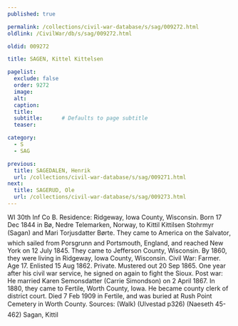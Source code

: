```yaml
---
published: true

permalink: /collections/civil-war-database/s/sag/009272.html
oldlink: /CivilWar/db/s/sag/009272.html

oldid: 009272

title: SAGEN, Kittel Kittelsen

pagelist:
  exclude: false
  order: 9272
  image: 
  alt:
  caption:
  title:
  subtitle:      # Defaults to page subtitle
  teaser:

category: 
  - S 
  - SAG

previous:
  title: SAGEDALEN, Henrik
  url: /collections/civil-war-database/s/sag/009271.html  
next:
  title: SAGERUD, Ole
  url: /collections/civil-war-database/s/sag/009273.html   
---
```

WI 30th Inf Co B. Residence: Ridgeway, Iowa County, Wisconsin. Born 17 Dec 1844 in B&oslash;, Nedre Telemarken, Norway, to Kittil Kittilsen Stohrmyr (Sagan) and Mari Torjusdatter B&oslash;rte. They came to America on the &#147;Salvator&#148;, which sailed from Porsgrunn and Portsmouth, England, and reached New York on 12 July 1845. They came to Jefferson County, Wisconsin. By 1860, they were living in Ridgeway, Iowa County, Wisconsin. Civil War: Farmer. Age 17. Enlisted 15 Aug 1862. Private. Mustered out 20 Sep 1865. One year after his civil war service, he signed on again to fight the Sioux. Post war: He married Karen Semonsdatter (Carrie Simondson) on 2 April 1867. In 1880, they came to Fertile, Worth County, Iowa. He became county clerk of district court. Died 7 Feb 1909 in Fertile, and was buried at Rush Point Cemetery in Worth County. Sources: (Walk) (Ulvestad p326) (Naeseth &#146;45-462) &#147;Sagan, Kittil&#148;